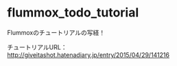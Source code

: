 # flummox_todo_tutorial
Flummoxのチュートリアルの写経！

チュートリアルURL：http://giveitashot.hatenadiary.jp/entry/2015/04/29/141216
